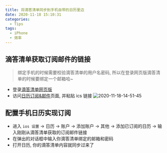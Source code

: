 ```yaml
---
title: 将滴答清单同步到手机自带的日历里边
date: 2020-11-18 15:10:31
categories:
  - Tips
tags:
  - iPhone
  - 效率
---
```


## 滴答清单获取订阅邮件的链接

> 绑定手机的时候需要校验滴答清单的用户名密码, 所以在登录网页版滴答清单的时候要绑定一个邮箱哈~

- 登录[滴答清单网页版](https://dida365.com/webapp/)
- 访问[日历订阅&邮件](https://dida365.com/webapp/#settings/subscribe)页面, 并粘贴 ics 链接
![2020-11-18-14-51-45](http://handle-note-img.niubishanshan.top/2020-11-18-14-51-45.png)

## 配置手机日历实现订阅

- 进入 `ios 设置` -> 日历 -> 账户 -> 添加账户 -> 其他 -> 添加已订阅的日历 -> 输入刚刚从滴答清单获取的订阅邮件链接
- 在弹出的对话框中输入你滴答清单绑定的邮箱和密码
- 打开日历, 你的滴答清单内容就同步过来了
